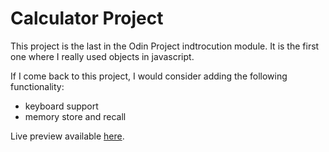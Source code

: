 # Calculator Project

This project is the last in the Odin Project indtrocution module. It is the first one where I really used objects in javascript. 

If I come back to this project, I would consider adding the following functionality:
 - keyboard support
 - memory store and recall

Live preview available [here](https://bdaniels8135.github.io/simple-calculator/).
